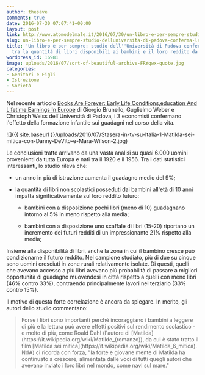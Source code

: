 ```yaml
---
author: thesave
comments: true
date: 2016-07-30 07:07:41+00:00
layout: post
link: http://www.atomodelmale.it/2016/07/30/un-libro-e-per-sempre-studio-delluniversita-di-padova-conferma-la-correlazione-tra-la-quantita-di-libri-disponibili-ai-bambini-e-il-loro-reddito-da-adulti/
slug: un-libro-e-per-sempre-studio-delluniversita-di-padova-conferma-la-correlazione-tra-la-quantita-di-libri-disponibili-ai-bambini-e-il-loro-reddito-da-adulti
title: 'Un libro è per sempre: studio dell''Università di Padova conferma la correlazione
  tra la quantità di libri disponibili ai bambini e il loro reddito da adulti'
wordpress_id: 16981
image: uploads/2016/07/sort-of-beautiful-archive-FRYqwx-quote.jpg
categories:
- Genitori e Figli
- Istruzione
- Società
---
```


Nel recente articolo [Books Are Forever: Early Life Conditions,education And Lifetime Earnings In Europe](http://onlinelibrary.wiley.com/doi/10.1111/ecoj.12307/full) di Giorgio Brunello, Guglielmo Weber e Christoph Weiss dell'Università di Padova, i 3 economisti confermano l'effetto della formazione infantile sui guadagni nel corso della vita.

![]({{ site.baseurl }}/uploads/2016/07/Stasera-in-tv-su-Italia-1-Matilda-sei-mitica-con-Danny-DeVito-e-Mara-Wilson-2.jpg)

Le conclusioni tratte arrivano da una vasta analisi su quasi 6.000 uomini provenienti da tutta Europa e nati tra il 1920 e il 1956. Tra i dati statistici interessanti, lo studio rileva che:

    
  * un anno in più di istruzione aumenta il guadagno medio del 9%;

    
  * la quantità di libri non scolastici posseduti dai bambini all'età di 10 anni impatta significativamente sul loro reddito futuro:

    
    * bambini con a disposizione pochi libri (meno di 10) guadagnano intorno al 5% in meno rispetto alla media;

    
    * bambini con a disposizione uno scaffale di libri (15-20) riportano un incremento dei futuri redditi di un impressionante 21% rispetto alla media;

Insieme alla disponibilità di libri, anche la zona in cui il bambino cresce può condizionarne il futuro reddito. Nel campione studiato, più di due su cinque sono uomini cresciuti in zone rurali relativamente isolate. Di questi, quelli che avevano accesso a più libri avevano più probabilità di passare a migliori opportunità di guadagno muovendosi in città rispetto a quelli con meno libri (46% contro 33%), contraendo principalmente lavori nel terziario (33% contro 15%).

Il motivo di questa forte correlazione è ancora da spiegare. In merito, gli autori dello studio commentano:

<blockquote>
  Forse i libri sono importanti perché incoraggiano i bambini a leggere di più e la lettura può avere effetti positivi sul rendimento scolastico - e molto di più, come Roald Dahl (l'autore di [Matilda](https://it.wikipedia.org/wiki/Matilde_(romanzo)), da cui è stato tratto il film [Matilda sei mitica](https://it.wikipedia.org/wiki/Matilda_6_mitica). NdA) ci ricorda con forza, "la forte e giovane mente di Matilda ha continuato a crescere, alimentata dalle voci di tutti quegli autori che avevano inviato i loro libri nel mondo, come navi sul mare."
</blockquote>
